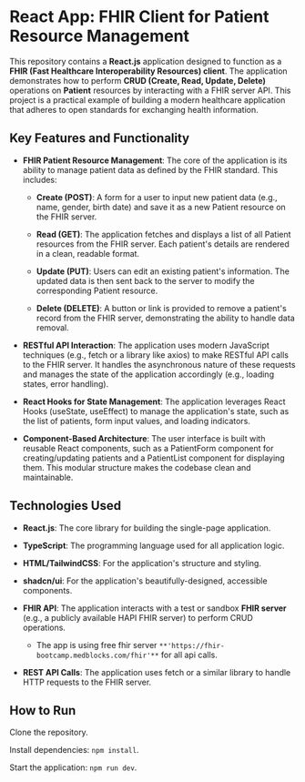 # React App: FHIR Client for Patient Resource Management
This repository contains a **React.js** application designed to function as a **FHIR (Fast Healthcare Interoperability Resources) client**. The application demonstrates how to perform **CRUD (Create, Read, Update, Delete)** operations on **Patient** resources by interacting with a FHIR server API. This project is a practical example of building a modern healthcare application that adheres to open standards for exchanging health information.

## Key Features and Functionality
- **FHIR Patient Resource Management**: The core of the application is its ability to manage patient data as defined by the FHIR standard. This includes:

    -  **Create (POST)**: A form for a user to input new patient data (e.g., name, gender, birth date) and save it as a new Patient resource on the FHIR server.

    -  **Read (GET)**: The application fetches and displays a list of all Patient resources from the FHIR server. Each patient's details are rendered in a clean, readable format.

    -  **Update (PUT)**: Users can edit an existing patient's information. The updated data is then sent back to the server to modify the corresponding Patient resource.

    -  **Delete (DELETE)**: A button or link is provided to remove a patient's record from the FHIR server, demonstrating the ability to handle data removal.

- **RESTful API Interaction**: The application uses modern JavaScript techniques (e.g., fetch or a library like axios) to make RESTful API calls to the FHIR server. It handles the asynchronous nature of these requests and manages the state of the application accordingly (e.g., loading states, error handling).

- **React Hooks for State Management**: The application leverages React Hooks (useState, useEffect) to manage the application's state, such as the list of patients, form input values, and loading indicators.

- **Component-Based Architecture**: The user interface is built with reusable React components, such as a PatientForm component for creating/updating patients and a PatientList component for displaying them. This modular structure makes the codebase clean and maintainable.

## Technologies Used
- **React.js**: The core library for building the single-page application.

- **TypeScript**: The programming language used for all application logic.

- **HTML/TailwindCSS**: For the application's structure and styling.

- **shadcn/ui**: For the application's beautifully-designed, accessible components.

- **FHIR API**: The application interacts with a test or sandbox **FHIR server** (e.g., a publicly available HAPI FHIR server) to perform CRUD operations.
    - The app is using free fhir server `**'https://fhir-bootcamp.medblocks.com/fhir'**` for all api calls.

- **REST API Calls**: The application uses fetch or a similar library to handle HTTP requests to the FHIR server.

## How to Run
Clone the repository.

Install dependencies: `npm install`.

Start the application: `npm run dev`.